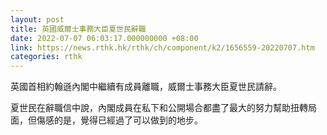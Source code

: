 ```yaml
---
layout: post
title: 英國威爾士事務大臣夏世民辭職
date: 2022-07-07 06:03:17.000000000 +08:00
link: https://news.rthk.hk/rthk/ch/component/k2/1656559-20220707.htm
categories: rthk
---
```


英國首相約翰遜內閣中繼續有成員離職，威爾士事務大臣夏世民請辭。

夏世民在辭職信中說，內閣成員在私下和公開場合都盡了最大的努力幫助扭轉局面，但傷感的是，覺得已經過了可以做到的地步。
